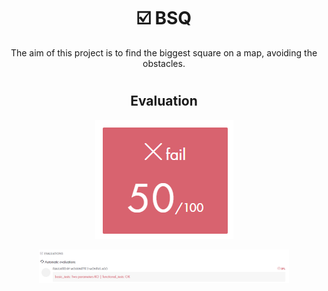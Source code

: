 # <h1 align="center"> :ballot_box_with_check: BSQ</h1>
<p align="center">
The aim of this project is to find the biggest square on a map, avoiding the obstacles.
</p>

# <h2 align="center"> Evaluation </h1>
<p align="center">
<a><img src="resources/evaluation.png" alt="evaluation" class="centerImage"/></a>
</p>
<p align="center">
<a><img src="resources/evaluation2.png" alt="evaluation2" width=400 class="centerImage"/></a>
</p>

